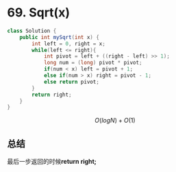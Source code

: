 # 69. Sqrt\(x\)

```java
class Solution {
    public int mySqrt(int x) {
        int left = 0, right = x;
        while(left <= right){
            int pivot = left + ((right - left) >> 1);
            long num = (long) pivot * pivot;
            if(num < x) left = pivot + 1;
            else if(num > x) right = pivot - 1;
            else return pivot;
        }
        return right;
    }
}
```

$$
O(logN)+O(1)
$$

## 总结

最后一步返回的时候**return right;**

